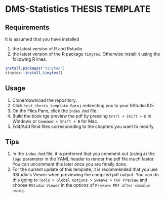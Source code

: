 # DMS-Statistics THESIS TEMPLATE

## Requirements

It is assumed that you have installed 

 1. the latest version of R and Rstudio
 2. the latest version of the R package `tinytex`. Otherwise install it using the following R lines.
 
  ```r
  install.packages("tinytex")
  tinytex::install_tinytex()
  ```

## Usage

  1. Clone/download the repository.
  2. Click `test_thesis_template.Rproj` redirecting you to your RStudio IDE.
  3. On the Files Pane, click the `index.Rmd` file.
  4. Build the book tge preview the pdf by pressing `Cntrl + Shift + B` in Windows or `Command + Shift + B` for Mac.
  5. Edit/Add Rmd files corresponding to the chapters you want to modify.

## Tips

  1. In the `index.Rmd` file, it is preferred that you comment out (using `#`) the `logo` parameter in the YAML header to render the pdf file much faster. You can uncomment this later once you are finally done.
  2. For the current update of this template, it is recommended that you use RStudio's Viewer when previewing the compiled pdf output. You can do this going to `Tools > Global Options > Sweave > PDF Preview` and choose `RStudio Viewer` in the options of `Preview PDF after complie using`.
